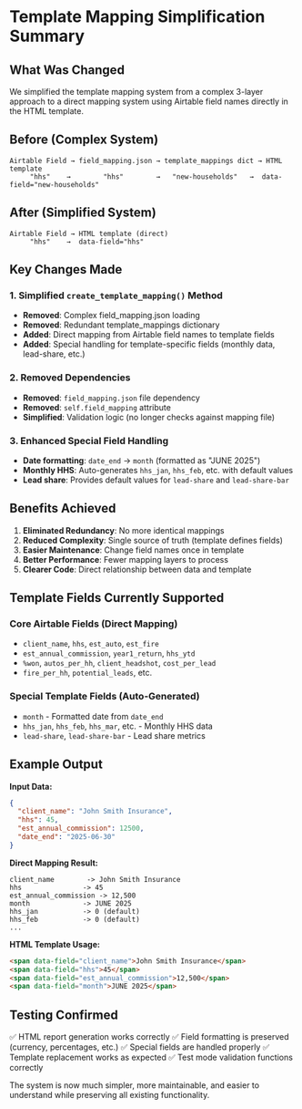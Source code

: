 # Template Mapping Simplification Summary

## What Was Changed

We simplified the template mapping system from a complex 3-layer approach to a direct mapping system using Airtable field names directly in the HTML template.

## Before (Complex System)
```
Airtable Field → field_mapping.json → template_mappings dict → HTML template
     "hhs"    →        "hhs"        →   "new-households"   →  data-field="new-households"
```

## After (Simplified System)
```
Airtable Field → HTML template (direct)
     "hhs"    →  data-field="hhs"
```

## Key Changes Made

### 1. Simplified `create_template_mapping()` Method
- **Removed**: Complex field_mapping.json loading
- **Removed**: Redundant template_mappings dictionary
- **Added**: Direct mapping from Airtable field names to template fields
- **Added**: Special handling for template-specific fields (monthly data, lead-share, etc.)

### 2. Removed Dependencies
- **Removed**: `field_mapping.json` file dependency
- **Removed**: `self.field_mapping` attribute
- **Simplified**: Validation logic (no longer checks against mapping file)

### 3. Enhanced Special Field Handling
- **Date formatting**: `date_end` → `month` (formatted as "JUNE 2025")
- **Monthly HHS**: Auto-generates `hhs_jan`, `hhs_feb`, etc. with default values
- **Lead share**: Provides default values for `lead-share` and `lead-share-bar`

## Benefits Achieved

1. **Eliminated Redundancy**: No more identical mappings
2. **Reduced Complexity**: Single source of truth (template defines fields)
3. **Easier Maintenance**: Change field names once in template
4. **Better Performance**: Fewer mapping layers to process
5. **Clearer Code**: Direct relationship between data and template

## Template Fields Currently Supported

### Core Airtable Fields (Direct Mapping)
- `client_name`, `hhs`, `est_auto`, `est_fire`
- `est_annual_commission`, `year1_return`, `hhs_ytd`
- `%won`, `autos_per_hh`, `client_headshot`, `cost_per_lead`
- `fire_per_hh`, `potential_leads`, etc.

### Special Template Fields (Auto-Generated)
- `month` - Formatted date from `date_end`
- `hhs_jan`, `hhs_feb`, `hhs_mar`, etc. - Monthly HHS data
- `lead-share`, `lead-share-bar` - Lead share metrics

## Example Output

**Input Data:**
```json
{
  "client_name": "John Smith Insurance",
  "hhs": 45,
  "est_annual_commission": 12500,
  "date_end": "2025-06-30"
}
```

**Direct Mapping Result:**
```
client_name        -> John Smith Insurance
hhs               -> 45
est_annual_commission -> 12,500
month             -> JUNE 2025
hhs_jan           -> 0 (default)
hhs_feb           -> 0 (default)
...
```

**HTML Template Usage:**
```html
<span data-field="client_name">John Smith Insurance</span>
<span data-field="hhs">45</span>
<span data-field="est_annual_commission">12,500</span>
<span data-field="month">JUNE 2025</span>
```

## Testing Confirmed

✅ HTML report generation works correctly
✅ Field formatting is preserved (currency, percentages, etc.)
✅ Special fields are handled properly
✅ Template replacement works as expected
✅ Test mode validation functions correctly

The system is now much simpler, more maintainable, and easier to understand while preserving all existing functionality.
